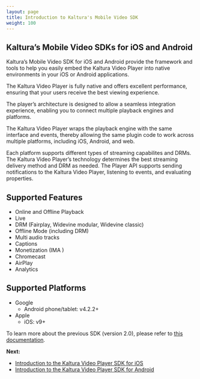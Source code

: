 ```yaml
---
layout: page
title: Introduction to Kaltura's Mobile Video SDK
weight: 100
---
```


## Kaltura’s Mobile Video SDKs for iOS and Android

Kaltura’s Mobile Video SDK for iOS and Android provide the framework and tools to help you easily embed the Kaltura Video Player into native environments in your iOS or Android applications.

The Kaltura Video Player is fully native and offers excellent performance, ensuring that your users receive the best viewing experience. 

The player’s architecture is designed to allow a seamless integration experience, enabling you to connect multiple playback engines and platforms. 

The Kaltura Video Player wraps the playback engine with the same interface and events, thereby allowing the same plugin code to work across multiple platforms, including iOS, Android, and web.

Each platform supports different types of streaming capabilites and DRMs. The Kaltura Video Player’s technology determines the best streaming delivery method and DRM as needed. The Player API supports sending notifications to the Kaltura Video Player, listening to events, and evaluating properties.

## Supported Features  

* Online and Offline Playback
* Live
* DRM (Fairplay, Widevine modular, Widevine classic)
* Offline Mode (including DRM)
* Multi audio tracks
* Captions
* Monetization (IMA )
* Chromecast
* AirPlay
* Analytics

## Supported Platforms  

* Google
	* Android phone/tablet: v4.2.2+
* Apple
	* iOS: v9+

To learn more about the previous SDK (version 2.0), please refer to [this documentation](https://vpaas.kaltura.com/documentation/Mobile-Video-Player-SDKs/IntroductionV2.html).

**Next:**
* [Introduction to the Kaltura Video Player SDK for iOS](https://vpaas.kaltura.com/documentation/Mobile-Video-Player-SDKs/iOS_Introduction.html)
* [Introduction to the Kaltura Video Player SDK for Android](https://vpaas.kaltura.com/documentation/Mobile-Video-Player-SDKs/Android-introduction.html)
